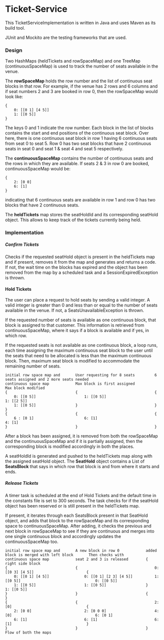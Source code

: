 # Ticket-Service
This TicketServiceImplementation is written in Java and uses Maven as its build tool. 

JUnit and Mockito are the testing frameworks that are used.

### Design
Two HashMaps (heldTickets and rowSpaceMap) and one TreeMap (continuousSpaceMap) is used to track the number of seats available in the venue.

The **rowSpaceMap** holds the row number and the list of continuous seat blocks in that row.
For example, if the venue has 2 rows and 6 columns and if seat numbers 2 and 3 are booked in row 0, then the rowSpaceMap would look like:
```
{
    0: [[0 1] [4 5]]
    1: [[0 5]]
}
```
The keys 0 and 1 indicate the row number. Each block in the list of blocks contains the start and end positions of the continuous seat block.
Over here, there is one continuous seat block in row 1 having 6 continuous seats from seat 0 to seat 5.
Row 0 has two seat blocks that have 2 continuous seats in seat 0 and seat 1 & seat 4 and seat 5 respectively.

The **continuousSpaceMap** contains the number of continuous seats and the rows in which they are available.
If seats 2 & 3 in row 0 are booked, continuousSpaceMap would be:
```
{
    2: [0 0]
    6: [1]
}
```
indicating that 6 continuous seats are available in row 1 and row 0 has two blocks that have 2 continuous seats.

The **heldTickets** map stores the seatHoldId and its corresponding seatHold object. 
This allows to keep track of the tickets currently being held.

### Implementation
##### Confirm Tickets
Checks if the requested seatHold object is present in the heldTickets map and if present, removes it from the map and generates and returns a code.
If not, the wait time on the blocks has expired and the object has been removed from the map by a scheduled task and a SessionExpiredException is thrown.

#### Hold Tickets
The user can place a request to hold seats by sending a valid integer.
A valid integer is greater than 0 and less than or equal to the number of seats available in the venue.
If not, a SeatsUnavailableException is thrown.

If the requested number of seats is available as one continuous block, that block is assigned to that customer.
This information is retrieved from continuousSpaceMap, where it says if a block is available and if yes, in which row.

If the requested seats is not available as one continuous block, a loop runs, each time assigning the maximum continuous seat block to the user until the seats that need to be allocated is less than the maximum continuous block.
Then, maximum seat block is modified to accommodate the remaining number of seats.

```
initial row space map and       User requesting for 8 seats         6 seats assigned and 2 more seats needed
continuous space map            Max block is first assigned         Max block modified
{                               {                                   {
    0: [[0 5]]                      1: [[0 5]]                          1: [[2 5]]
    1: [[0 5]]                  }                                   }
}                                   
{                               {                                   {
    6 : [0 1]                       6: [1]                              4: [1]
}                               }                                   }
```

After a block has been assigned, it is removed from both the rowSpaceMap and the continuousSpaceMap and if it is partially assigned, then the corresponding block is modified accordingly in both the places.

A seatHoldId is generated and pushed to the heldTickets map along with the assigned seatHold object.
The **SeatHold** object contains a List of **SeatsBlock** that says in which row that block is and from where it starts and ends.

##### Release Tickets
A timer task is scheduled at the end of Hold Tickets and the default time in the constants file is set to 300 seconds.
The task checks for if the seatHold object has been reserved or is still present in the heldTickets map.

If present, it iterates through each SeatsBlock present in that SeatHold object, and adds that block to the rowSpaceMap and its corresponding space to continuousSpaceMap.
After adding, it checks the previous and next block in rowSpaceMap to see if they are continuous and merges into one single continuous block and accordingly updates the continuousSpaceMap too.

```
initial row space map and       A new block in row 0            added block is merged with left block       Then checks with
continuous space map            seat 2 and 3 is released        {                                           right side block
{                               {                                   0: [[0 3] [4 5]]                        {
    0: [[0 1] [4 5]]                0: [[0 1] [2 3] [4 5]]          1: [[0 5]]                                  0: [[0 5]]
    1: [[0 5]]                      1: [[0 5]]                  }                                               1: [[0 5]]
}                               }                               {                                           }
{                               {                                   2: [0]                                  {
    2: [0 0]                        2: [0 0 0]                      4: [0]                                      6: [0 1]
    6: [1]                          6: [1]                          6: [1]                                  }
}                               }                               }                                           Flow of both the maps
